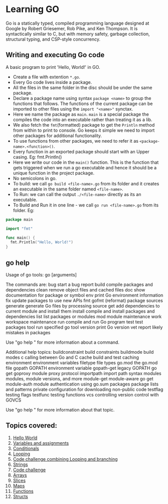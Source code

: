 # Learning GO
Go is a statically typed, compiled programming language designed at Google by Robert Griesemer, Rob Pike, and Ken Thompson. It is syntactically similar to C, but with memory safety, garbage collection, structural typing, and CSP-style concurrency.

## Writing and executing Go code
A basic program to print 'Hello, World!' in GO.
- Create a file with extention `*.go`.
- Every Go code lives inside a package.
- All the files in the same folder in the disc should be under the same package.
- Declare a package name using syntax `package <name>` to group the functions that follows. The functions of the current package can be imported to other files using the `import "<name>"` synctax.
- Here we name the package as `main`. `main` is a special package the compiles the code into an executable rather than treating it as a lib.
- We also fetch the `fmt`(formatted) package to get the `Println` method from within to print to console. Go keeps it simple we need to import other packages for additional functionality.
- To use functions from other packages, we need to refer it as `<package-name>.<function>()`.
- Every function in an exported package should start with an Upper casing. Eg: fmt.Println()
- Here we write our code in the `main()` function. This is the function that gets triggered when we run a go executable and hence it should be a unique function in the project package.
- No semicolons in go.
- To build: we call `go build <file-name>.go` from its folder and it creates an executable in the same folder named `<file-name>`.
- To Run: we can call the output `./<file-name>` directly as its an executable.
- To Build and Run it in one line - we call `go run <file-name>.go` from its folder.
Eg:
```go
package main

import "fmt"

func main() {
  fmt.Println("Hello, World!")
}
```

## go help
Usage of go tools:
  go <command> [arguments]

The commands are:
  bug         start a bug report
  build       compile packages and dependencies
  clean       remove object files and cached files
  doc         show documentation for package or symbol
  env         print Go environment information
  fix         update packages to use new APIs
  fmt         gofmt (reformat) package sources
  generate    generate Go files by processing source
  get         add dependencies to current module and install them
  install     compile and install packages and dependencies
  list        list packages or modules
  mod         module maintenance
  work        workspace maintenance
  run         compile and run Go program
  test        test packages
  tool        run specified go tool
  version     print Go version
  vet         report likely mistakes in packages

Use "go help <command>" for more information about a command.

Additional help topics:
  buildconstraint build constraints
  buildmode       build modes
  c               calling between Go and C
  cache           build and test caching
  environment     environment variables
  filetype        file types
  go.mod          the go.mod file
  gopath          GOPATH environment variable
  gopath-get      legacy GOPATH go get
  goproxy         module proxy protocol
  importpath      import path syntax
  modules         modules, module versions, and more
  module-get      module-aware go get
  module-auth     module authentication using go.sum
  packages        package lists and patterns
  private         configuration for downloading non-public code
  testflag        testing flags
  testfunc        testing functions
  vcs             controlling version control with GOVCS

Use "go help <topic>" for more information about that topic.

## Topics covered:
01. [Hello World](./01%20-%20Hello%20World)
02. [Variables and assignments](./02%20-%20Variables%20and%20assignments)
03. [Conditionals](./03%20-%20Conditionals)
04. [Looping](./04%20-%20Looping)
05. [Code challenge combining Looping and branching](./05%20-%20Challlenge%20-%20Fizz%20buzz)
06. [Strings](./06%20-%20Strings)
07. [Code challenge](./07%20-%20Challenge%20-%20Even-ended-number)
08. [Arrays](./08%20-%20Arrays)
09. [Slices](./09%20-%20Slices)
10. [Maps](./10%20-%20Maps)
11. [Functions](./11%20-%20Functions)
12. [Structs](./12%20-%20Structs)
